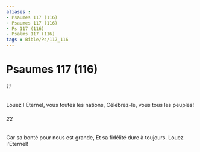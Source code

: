 ```yaml
---
aliases : 
- Psaumes 117 (116)
- Psaumes 117 (116)
- Ps 117 (116)
- Psalms 117 (116)
tags : Bible/Ps/117_116
---
```


# Psaumes 117 (116)

###### 11
Louez l'Eternel, vous toutes les nations, Célébrez-le, vous tous les peuples!
###### 22
Car sa bonté pour nous est grande, Et sa fidélité dure à toujours. Louez l'Eternel!
